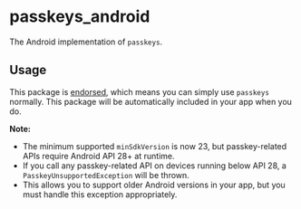 # passkeys_android

The Android implementation of `passkeys`.

## Usage

This package is [endorsed][endorsed_link], which means you can simply use `passkeys`
normally. This package will be automatically included in your app when you do.

**Note:**

- The minimum supported `minSdkVersion` is now 23, but passkey-related APIs require Android API 28+ at runtime.
- If you call any passkey-related API on devices running below API 28, a `PasskeyUnsupportedException` will be thrown.
- This allows you to support older Android versions in your app, but you must handle this exception appropriately.

[endorsed_link]: https://flutter.dev/docs/development/packages-and-plugins/developing-packages#endorsed-federated-plugin
